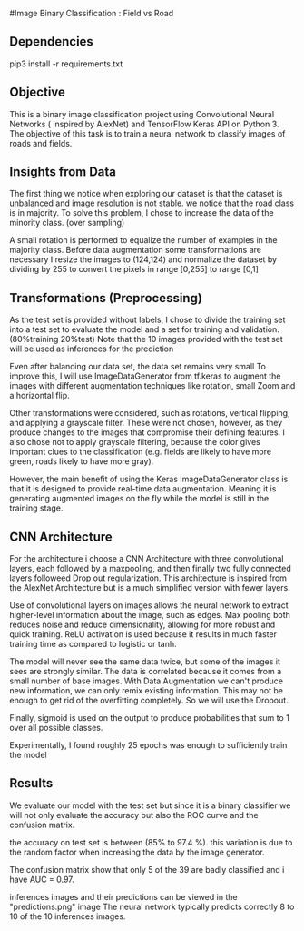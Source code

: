 #Image Binary Classification : Field vs Road 
## Dependencies
pip3 install -r requirements.txt
## Objective

This is a binary image classification project using Convolutional Neural Networks ( inspired by AlexNet) and TensorFlow Keras API on Python 3.
The objective of this task is to train a neural network to classify images of roads and fields.


## Insights from Data

The first thing we notice when exploring our dataset is that the dataset is unbalanced and image resolution is not stable.
we notice that the road class is in majority. To solve this problem, I chose to increase the data of the minority class. (over sampling)

A small rotation is performed to equalize the number of examples in the majority class.
Before data augmentation some transformations are necessary I resize the images to (124,124) and normalize the dataset by dividing by 255 to convert the pixels in range [0,255] to range [0,1]

## Transformations (Preprocessing)

As the test set is provided without labels, I chose to divide the training set into a test set to evaluate the model and a set for training and validation.
(80%training 20%test) Note that the 10 images provided with the test set will be used as inferences for the prediction

Even after balancing our data set, the data set remains very small
To improve this, I will use ImageDataGenerator from tf.keras to augment the images with different augmentation techniques like rotation, small Zoom and a horizontal flip.


Other transformations were considered, such as rotations, vertical flipping, and applying a grayscale filter. These were not chosen, however, as they produce changes to the images that compromise their defining features. I also chose not to apply grayscale filtering, because the color gives important clues to the classification (e.g. fields are likely to have more green, roads likely to have more gray).


However, the main benefit of using the Keras ImageDataGenerator class is that it is designed to provide real-time data augmentation. Meaning it is generating augmented images on the fly while the model is still in the training stage.


## CNN Architecture

For the architecture i choose a CNN Architecture with three convolutional layers, each followed by a maxpooling, and then finally two fully connected layers followeed Drop out regularization.
This architecture is inspired from the AlexNet Architecture but is a much simplified version with fewer layers.

Use of convolutional layers on images allows the neural network to extract higher-level information about the image, such as edges. Max pooling both reduces noise and reduce dimensionality, allowing for more robust and quick training. ReLU activation is used because it results in much faster training time as compared to logistic or tanh.

The model will never see the same data twice, but some of the images it sees are strongly similar. The data is correlated because it comes from a small number of base images. With Data Augmentation we can't produce new information, we can only remix existing information. This may not be enough to get rid of the overfitting completely. So we will use the Dropout.

Finally, sigmoid is used on the output to produce probabilities that sum to 1 over all possible classes.

Experimentally, I found roughly 25 epochs was enough to sufficiently train the model

## Results

We evaluate our model with the test set but since it is a binary classifier we will not only evaluate the accuracy but also the ROC curve and the confusion matrix.

the accuracy on test set is between (85% to 97.4 %). this variation is due to the random factor when increasing the data by the image generator.

The confusion matrix show that only 5 of the 39 are badly classified and i have AUC = 0.97.

inferences images and their predictions can be viewed in the "predictions.png" image The neural network typically predicts correctly 8 to 10 of the 10 inferences images.

